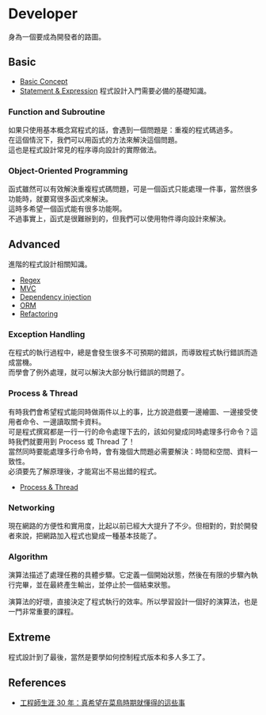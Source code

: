 # Developer

身為一個要成為開發者的路圖。

## Basic

* [Basic Concept](basic-concept.md)
* [Statement & Expression](statement-n-expression.md)
程式設計入門需要必備的基礎知識。

### Function and Subroutine

如果只使用基本概念寫程式的話，會遇到一個問題是：重複的程式碼過多。  
在這個情況下，我們可以用函式的方法來解決這個問題。  
這也是程式設計常見的程序導向設計的實際做法。

### Object-Oriented Programming

函式雖然可以有效解決重複程式碼問題，可是一個函式只能處理一件事，當然很多功能時，就要寫很多函式來解決。  
這時多希望一個函式能有很多功能啊。  
不過事實上，函式是很難辦到的，但我們可以使用物件導向設計來解決。

## Advanced

進階的程式設計相關知識。

* [Regex](regex.md)
* [MVC](mvc.md)
* [Dependency injection](di.md)
* [ORM](orm.md)
* [Refactoring](refactoring.md)

### Exception Handling

在程式的執行過程中，總是會發生很多不可預期的錯誤，而導致程式執行錯誤而造成當機。  
而學會了例外處理，就可以解決大部分執行錯誤的問題了。

### Process & Thread

有時我們會希望程式能同時做兩件以上的事，比方說遊戲要一邊繪圖、一邊接受使用者命令、一邊讀取關卡資料。  
可是程式撰寫都是一行一行的命令處理下去的，該如何變成同時處理多行命令？這時我們就要用到 Process 或 Thread 了！  
當然同時要能處理多行命令時，會有幾個大問題必需要解決：時間和空間、資料一致性。  
必須要先了解原理後，才能寫出不易出錯的程式。

* [Process & Thread](process-n-thread.md)

### Networking

現在網路的方便性和實用度，比起以前已經大大提升了不少。但相對的，對於開發者來說，把網路加入程式也變成一種基本技能了。

### Algorithm

演算法描述了處理任務的具體步驟。它定義一個開始狀態，然後在有限的步驟內執行完畢，並在最終產生輸出，並停止於一個結束狀態。

演算法的好壞，直接決定了程式執行的效率。所以學習設計一個好的演算法，也是一門非常重要的課程。

## Extreme

程式設計到了最後，當然是要學如何控制程式版本和多人多工了。

## References

* [工程師生涯 30 年：真希望在菜鳥時期就懂得的這些事](https://buzzorange.com/techorange/2016/02/15/lessons-from-my-lifetime-of-being-a-programmer-during-30-years/)

